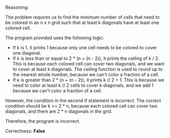 Reasoning:

The problem requires us to find the minimum number of cells that need to be colored in an n x n grid such that at least k diagonals have at least one colored cell.

The program provided uses the following logic:

- If k is 1, it prints 1 because only one cell needs to be colored to cover one diagonal.
- If k is less than or equal to 2 * (n + (n - 2)), it prints the ceiling of k / 2. This is because each colored cell can cover two diagonals, and we want to cover at least k diagonals. The ceiling function is used to round up to the nearest whole number, because we can't color a fraction of a cell.
- If k is greater than 2 * (n + (n - 2)), it prints k // 2 + 1. This is because we need to color at least k // 2 cells to cover k diagonals, and we add 1 because we can't color a fraction of a cell.

However, the condition in the second if statement is incorrect. The correct condition should be k <= 2 * n, because each colored cell can cover two diagonals, and there are 2 * n diagonals in the grid.

Therefore, the program is incorrect.

Correctness: **False**
